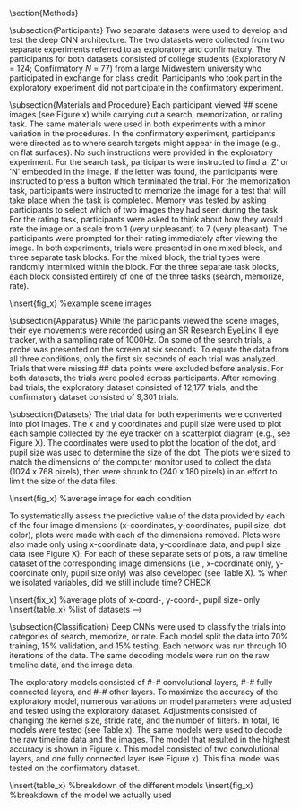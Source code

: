 \section{Methods}

\subsection{Participants}
Two separate datasets were used to develop and test the deep CNN architecture. The two datasets were collected from two separate experiments referred to as exploratory and confirmatory. The participants for both datasets consisted of college students (Exploratory _N_ = 124; Confirmatory _N_ = 77) from a large Midwestern university who participated in exchange for class credit. Participants who took part in the exploratory experiment did not participate in the confirmatory experiment.

\subsection{Materials and Procedure}
Each participant viewed ## scene images (see Figure x) while carrying out a search, memorization, or rating task. The same materials were used in both experiments with a minor variation in the procedures. In the confirmatory experiment, participants were directed as to where search targets might appear in the image (e.g., on flat surfaces). No such instructions were provided in the exploratory experiment. For the search task, participants were instructed to find a 'Z' or 'N' embedded in the image. If the letter was found, the participants were instructed to press a button which terminated the trial. For the memorization task, participants were instructed to memorize the image for a test that will take place when the task is completed. Memory was tested by asking participants to select which of two images they had seen during the task. For the rating task, participants were asked to think about how they would rate the image on a scale from 1 (very unpleasant) to 7 (very pleasant). The participants were prompted for their rating immediately after viewing the image. In both experiments, trials were presented in one mixed block, and three separate task blocks. For the mixed block, the trial types were randomly intermixed within the block. For the three separate task blocks, each block consisted entirely of one of the three tasks (search, memorize, rate).

\insert{fig_x} %example scene images

\subsection{Apparatus}
While the participants viewed the scene images, their eye movements were recorded using an SR Research EyeLink II eye tracker, with a sampling rate of 1000Hz. On some of the search trials, a probe was presented on the screen at six seconds. To equate the data from all three conditions, only the first six seconds of each trial was analyzed. Trials that were missing ## data points were excluded before analysis. For both datasets, the trials were pooled across participants. After removing bad trials, the exploratory dataset consisted of 12,177 trials, and the confirmatory dataset consisted of 9,301 trials.

\subsection{Datasets}
The trial data for both experiments were converted into plot images. The x and y coordinates and pupil size were used to plot each sample collected by the eye tracker on a scatterplot diagram (e.g., see Figure X). The coordinates were used to plot the location of the dot, and pupil size was used to determine the size of the dot. The plots were sized to match the dimensions of the computer monitor used to collect the data (1024 x 768 pixels), then were shrunk to (240 x 180 pixels) in an effort to limit the size of the data files.

\insert{fig_x} %average image for each condition

To systematically assess the predictive value of the data provided by each of the four image dimensions (x-coordinates, y-coordinates, pupil size, dot color), plots were made with each of the dimensions removed. Plots were also made only using x-coordinate data, y-coordinate data, and pupil size data (see Figure X). For each of these separate sets of plots, a raw timeline dataset of the corresponding image dimensions (i.e., x-coordinate only, y-coordinate only, pupil size only) was also developed (see Table X).
% when we isolated variables, did we still include time? CHECK

\insert{fix_x} %average plots of x-coord-, y-coord-, pupil size- only
\insert{table_x} %list of datasets -->

\subsection{Classification}
Deep CNNs were used to classify the trials into categories of search, memorize, or rate. Each model split the data into 70\% training, 15\% validation, and 15\% testing. Each network was run through 10 iterations of the data. The same decoding models were run on the raw timeline data, and the image data.

<!-- % ~20 different versions changing kernel size, stride rate, number of filters, number of convolutional layers.. highest performing model was 03b -->

<!-- % 1) reshape to 180x240; 2) convolution: 5 filters, 20x20, 2x2; 3) LeakyReLU, alpha = 0.1; 4) BatchNormalization; 5) convolution: 3 filters, 10x10, stride 3x3; 6) LeakyReLU, alpha = 0.1; 7) BatchNormalization; 8) Flatten; 9) Dense, 6 units; 10) Dropout, alpha = 0.1; 11) BatchNormalization; 12) Dense-softmax, 3 units
% compiled using categorical crossentropy
% How many parameters in the network? 524288 I think - for e9? -->

The exploratory models consisted of #-# convolutional layers, #-# fully connected layers, and #-# other layers. To maximize the accuracy of the exploratory model, numerous variations on model parameters were adjusted and tested using the exploratory dataset. Adjustments consisted of changing the kernel size, stride rate, and the number of filters. In total, 16 models were tested (see Table x). The same models were used to decode the raw timeline data and the images. The model that resulted in the highest accuracy is shown in Figure x. This model consisted of two convolutional layers, and one fully connected layer (see Figure x). This final model was tested on the confirmatory dataset.

\insert{table_x} %breakdown of the different models
\insert{fig_x} %breakdown of the model we actually used